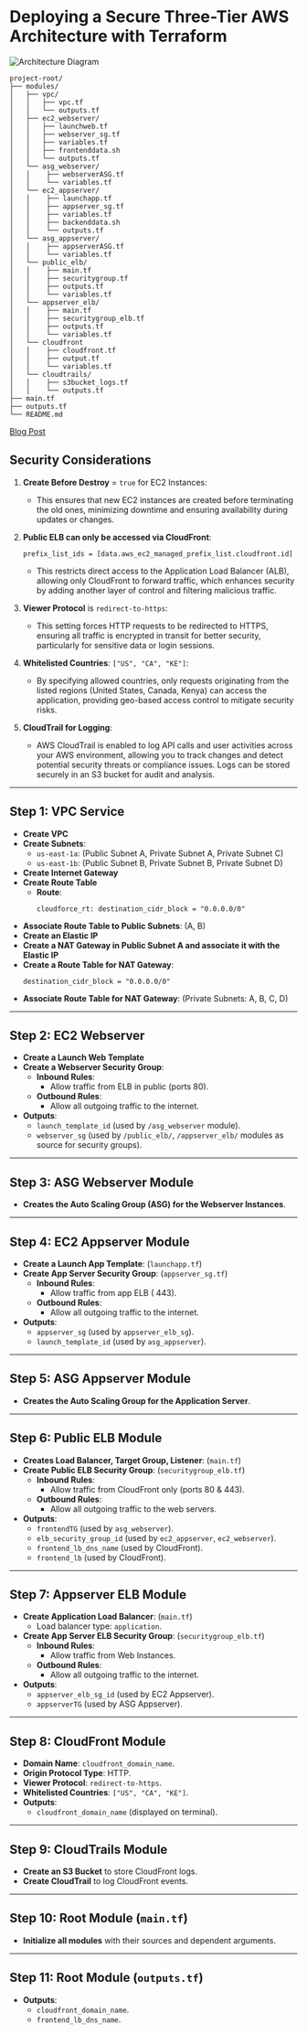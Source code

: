 # Deploying a Secure Three-Tier AWS Architecture with Terraform

![Architecture Diagram](https://dev-to-uploads.s3.amazonaws.com/uploads/articles/2ffct8vhhcz7lww4yyxb.png)


```
project-root/
├── modules/
│   ├── vpc/
│   │   ├── vpc.tf
│   │   └── outputs.tf
│   ├── ec2_webserver/
│   │   ├── launchweb.tf
│   │   ├── webserver_sg.tf
│   │   ├── variables.tf
│   │   ├── frontenddata.sh
│   │   └── outputs.tf
│   └── asg_webserver/
│   │    ├── webserverASG.tf
│   │    └── variables.tf
│   └── ec2_appserver/
│   │    ├── launchapp.tf
│   │    ├── appserver_sg.tf
│   │    ├── variables.tf
│   │    ├── backenddata.sh
│   │    └── outputs.tf
│   └── asg_appserver/
│   │    ├── appserverASG.tf
│   │    └── variables.tf
│   └── public_elb/
│   │    ├── main.tf
│   │    ├── securitygroup.tf
│   │    ├── outputs.tf
│   │    └── variables.tf
│   └── appserver_elb/
│   │    ├── main.tf
│   │    ├── securitygroup_elb.tf
│   │    ├── outputs.tf
│   │    └── variables.tf
│   └── cloudfront
│   │    ├── cloudfront.tf
│   │    ├── output.tf
│   │    └── variables.tf
│   └── cloudtrails/
│   │    ├── s3bucket_logs.tf
│   │    └── outputs.tf
├── main.tf
├── outputs.tf
└── README.md
```

[Blog Post](https://dev.to/ephantus_gachomba_/-deploying-a-secure-three-tier-aws-architecture-with-terraform-3nfc)

## Security Considerations
1. **Create Before Destroy** = `true` for EC2 Instances:
    - This ensures that new EC2 instances are created before terminating the old ones, minimizing downtime and ensuring availability during updates or changes.
   
2. **Public ELB can only be accessed via CloudFront**:
    ```hcl
    prefix_list_ids = [data.aws_ec2_managed_prefix_list.cloudfront.id]
    ```
    - This restricts direct access to the Application Load Balancer (ALB), allowing only CloudFront to forward traffic, which enhances security by adding another layer of control and filtering malicious traffic.

3. **Viewer Protocol** is `redirect-to-https`:
    - This setting forces HTTP requests to be redirected to HTTPS, ensuring all traffic is encrypted in transit for better security, particularly for sensitive data or login sessions.

4. **Whitelisted Countries**: `["US", "CA", "KE"]`:
    - By specifying allowed countries, only requests originating from the listed regions (United States, Canada, Kenya) can access the application, providing geo-based access control to mitigate security risks.

5. **CloudTrail for Logging**:
    - AWS CloudTrail is enabled to log API calls and user activities across your AWS environment, allowing you to track changes and detect potential security threats or compliance issues. Logs can be stored securely in an S3 bucket for audit and analysis.


---

## Step 1: VPC Service
- **Create VPC**
- **Create Subnets**:
    - `us-east-1a`: (Public Subnet A, Private Subnet A, Private Subnet C)
    - `us-east-1b`: (Public Subnet B, Private Subnet B, Private Subnet D)
- **Create Internet Gateway**
- **Create Route Table**
    - **Route**:
      ```hcl
      cloudforce_rt: destination_cidr_block = "0.0.0.0/0"
      ```
- **Associate Route Table to Public Subnets**: (A, B)
- **Create an Elastic IP**
- **Create a NAT Gateway in Public Subnet A and associate it with the Elastic IP**
- **Create a Route Table for NAT Gateway**:
    ```hcl
    destination_cidr_block = "0.0.0.0/0"
    ```
- **Associate Route Table for NAT Gateway**: (Private Subnets: A, B, C, D)

---

## Step 2: EC2 Webserver
- **Create a Launch Web Template**
- **Create a Webserver Security Group**:
    - **Inbound Rules**:
        - Allow traffic from ELB in public (ports 80).
    - **Outbound Rules**:
        - Allow all outgoing traffic to the internet.
- **Outputs**:
    - `launch_template_id` (used by `/asg_webserver` module).
    - `webserver_sg` (used by `/public_elb/`, `/appserver_elb/` modules as source for security groups).

---

## Step 3: ASG Webserver Module
- **Creates the Auto Scaling Group (ASG) for the Webserver Instances**.

---

## Step 4: EC2 Appserver Module
- **Create a Launch App Template**: (`launchapp.tf`)
- **Create App Server Security Group**: (`appserver_sg.tf`)
    - **Inbound Rules**:
        - Allow traffic from app ELB ( 443).
    - **Outbound Rules**:
        - Allow all outgoing traffic to the internet.
- **Outputs**:
    - `appserver_sg` (used by `appserver_elb_sg`).
    - `launch_template_id` (used by `asg_appserver`).

---

## Step 5: ASG Appserver Module
- **Creates the Auto Scaling Group for the Application Server**.

---

## Step 6: Public ELB Module
- **Creates Load Balancer, Target Group, Listener**: (`main.tf`)
- **Create Public ELB Security Group**: (`securitygroup_elb.tf`)
    - **Inbound Rules**:
        - Allow traffic from CloudFront only (ports 80 & 443).
    - **Outbound Rules**:
        - Allow all outgoing traffic to the web servers.
- **Outputs**:
    - `frontendTG` (used by `asg_webserver`).
    - `elb_security_group_id` (used by `ec2_appserver`, `ec2_webserver`).
    - `frontend_lb_dns_name` (used by CloudFront).
    - `frontend_lb` (used by CloudFront).

---

## Step 7: Appserver ELB Module
- **Create Application Load Balancer**: (`main.tf`)
    - Load balancer type: `application`.
- **Create App Server ELB Security Group**: (`securitygroup_elb.tf`)
    - **Inbound Rules**:
        - Allow traffic from Web Instances.
    - **Outbound Rules**:
        - Allow all outgoing traffic to the internet.
- **Outputs**:
    - `appserver_elb_sg_id` (used by EC2 Appserver).
    - `appserverTG` (used by ASG Appserver).

---

## Step 8: CloudFront Module
- **Domain Name**: `cloudfront_domain_name`.
- **Origin Protocol Type**: HTTP.
- **Viewer Protocol**: `redirect-to-https`.
- **Whitelisted Countries**: `["US", "CA", "KE"]`.
- **Outputs**:
    - `cloudfront_domain_name` (displayed on terminal).

---

## Step 9: CloudTrails Module
- **Create an S3 Bucket** to store CloudFront logs.
- **Create CloudTrail** to log CloudFront events.

---

## Step 10: Root Module (`main.tf`)
- **Initialize all modules** with their sources and dependent arguments.

---

## Step 11: Root Module (`outputs.tf`)
- **Outputs**:
    - `cloudfront_domain_name`.
    - `frontend_lb_dns_name`.
